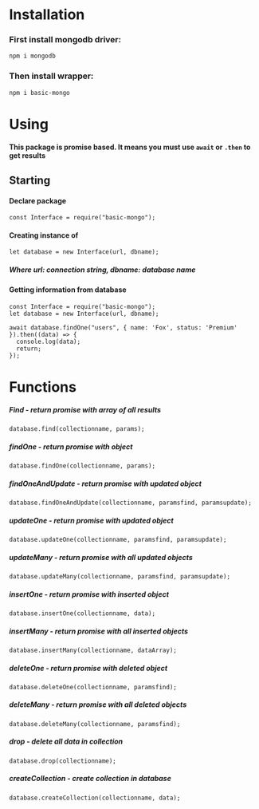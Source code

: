 # Installation

### First install mongodb driver:

`npm i mongodb`

### Then install wrapper:

`npm i basic-mongo`

# Using

#### This package is promise based. It means you must use `await` or `.then` to get results

## Starting

#### Declare package

```JS
const Interface = require("basic-mongo");
```

#### Creating instance of

```JS
let database = new Interface(url, dbname);
```

##### Where url: connection string, dbname: database name

#### Getting information from database

```JS
const Interface = require("basic-mongo");
let database = new Interface(url, dbname);

await database.findOne("users", { name: 'Fox', status: 'Premium' }).then((data) => {
  console.log(data);
  return;
});
```

# Functions

##### Find - return promise with array of all results

```JS
database.find(collectionname, params);
```

##### findOne - return promise with object

```JS
database.findOne(collectionname, params);
```

##### findOneAndUpdate - return promise with updated object

```JS
database.findOneAndUpdate(collectionname, paramsfind, paramsupdate);
```

##### updateOne - return promise with updated object

```JS
database.updateOne(collectionname, paramsfind, paramsupdate);
```

##### updateMany - return promise with all updated objects

```JS
database.updateMany(collectionname, paramsfind, paramsupdate);
```

##### insertOne - return promise with inserted object

```JS
database.insertOne(collectionname, data);
```

##### insertMany - return promise with all inserted objects

```JS
database.insertMany(collectionname, dataArray);
```

##### deleteOne - return promise with deleted object

```JS
database.deleteOne(collectionname, paramsfind);
```

##### deleteMany - return promise with all deleted objects

```JS
database.deleteMany(collectionname, paramsfind);
```

##### drop - delete all data in collection

```JS
database.drop(collectionname);
```

##### createCollection - create collection in database

```JS
database.createCollection(collectionname, data);
```

